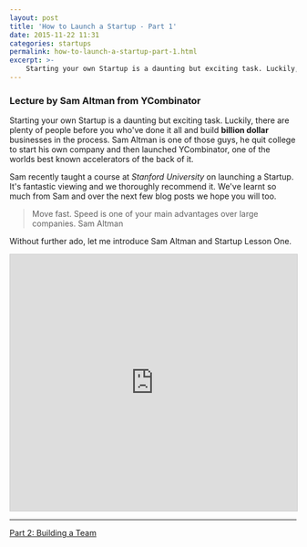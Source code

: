 ```yaml
---
layout: post
title: 'How to Launch a Startup - Part 1'
date: 2015-11-22 11:31
categories: startups
permalink: how-to-launch-a-startup-part-1.html
excerpt: >-
    Starting your own Startup is a daunting but exciting task. Luckily, there are plenty of people before you who've done it all and build **billion dollar** businesses in the process. Sam Altman is one of those guys, he quit college to start his own company and then launched YCombinator, one of the worlds best known accelerators of the back of it.
---
```


### Lecture by Sam Altman from YCombinator

Starting your own Startup is a daunting but exciting task. Luckily, there are plenty of people before you who've done it all and build **billion dollar** businesses in the process. Sam Altman is one of those guys, he quit college to start his own company and then launched YCombinator, one of the worlds best known accelerators of the back of it.

Sam recently taught a course at _Stanford University_ on launching a Startup. It's fantastic viewing and we thoroughly recommend it. We've learnt so much from Sam and over the next few blog posts we hope you will too.

> Move fast. Speed is one of your main advantages over large companies.
> Sam Altman

Without further ado, let me introduce Sam Altman and Startup Lesson One.

<iframe src="https://clip.mn/embed/yt-CBYhVcO4WgI&pid=1448189585" height="450" width="100%" border="0" allowFullScreen="true" style="max-width: 100%; max-height: 100%; border:1px solid #CCC;"></iframe>

<hr/>

<a href="how-to-launch-a-startup-part-2.html">Part 2: Building a Team</a>
